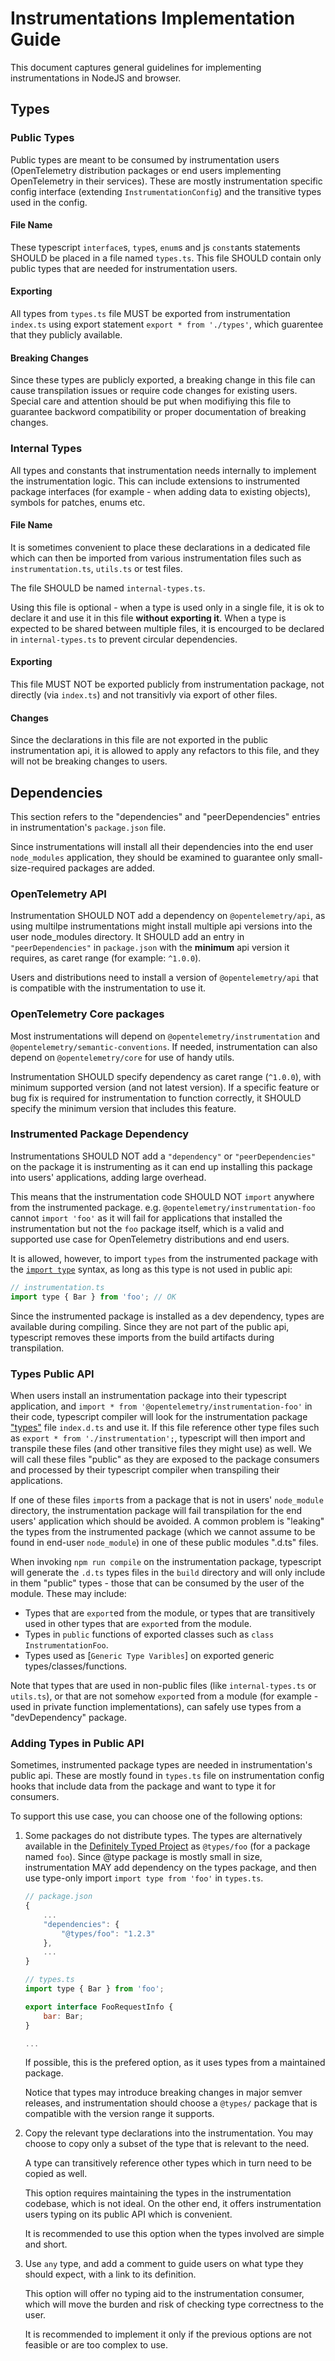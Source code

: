 # Instrumentations Implementation Guide

This document captures general guidelines for implementing instrumentations in NodeJS and browser.

## Types

### Public Types

Public types are meant to be consumed by instrumentation users (OpenTelemetry distribution packages or end users implementing OpenTelemetry in their services). These are mostly instrumentation specific config interface (extending `InstrumentationConfig`) and the transitive types used in the config.

#### File Name

These typescript `interface`s, `type`s, `enum`s and js `const`ants statements SHOULD be placed in a file named `types.ts`. This file SHOULD contain only public types that are needed for instrumentation users.

#### Exporting

All types from `types.ts` file MUST be exported from instrumentation `index.ts` using export statement `export * from './types'`, which guarentee that they publicly available.

#### Breaking Changes

Since these types are publicly exported, a breaking change in this file can cause transpilation issues or require code changes for existing users. Special care and attention should be put when modifiying this file to guarantee backword compatibility or proper documentation of breaking changes.

### Internal Types

All types and constants that instrumentation needs internally to implement the instrumentation logic. This can include extensions to instrumented package interfaces (for example - when adding data to existing objects), symbols for patches, enums etc.

#### File Name

It is sometimes convenient to place these declarations in a dedicated file which can then be imported from various instrumentation files such as `instrumentation.ts`, `utils.ts` or test files.

The file SHOULD be named `internal-types.ts`.

Using this file is optional - when a type is used only in a single file, it is ok to declare it and use it in this file **without exporting it**. When a type is expected to be shared between multiple files, it is encourged to be declared in `internal-types.ts` to prevent circular dependencies.

#### Exporting

This file MUST NOT be exported publicly from instrumentation package, not directly (via `index.ts`) and not transitivly via export of other files.

#### Changes

Since the declarations in this file are not exported in the public instrumentation api, it is allowed to apply any refactors to this file, and they will not be breaking changes to users.

## Dependencies

This section refers to the "dependencies" and "peerDependencies" entries in instrumentation's `package.json` file.

Since instrumentations will install all their dependencies into the end user `node_modules` application, they should be examined to guarantee only small-size-required packages are added.

### OpenTelemetry API

Instrumentation SHOULD NOT add a dependency on `@opentelemetry/api`, as using multilpe instrumentations might install multiple api versions into the user node_modules directory. It SHOULD add an entry in `"peerDependencies"` in `package.json` with the **minimum** api version it requires, as caret range (for example: `^1.0.0`).

Users and distributions need to install a version of `@opentelemetry/api` that is compatible with the instrumentation to use it.

### OpenTelemetry Core packages

Most instrumentations will depend on `@opentelemetry/instrumentation` and `@opentelemetry/semantic-conventions`. If needed, instrumentation can also depend on `@opentelemetry/core` for use of handy utils.

Instrumentation SHOULD specify dependency as caret range (`^1.0.0`), with minimum supported version (and not latest version). If a specific feature or bug fix is required for instrumentation to function correctly, it SHOULD specify the minimum version that includes this feature.

### Instrumented Package Dependency

Instrumentations SHOULD NOT add a `"dependency"` or `"peerDependencies"` on the package it is instrumenting as it can end up installing this package into users' applications, adding large overhead.

This means that the instrumentation code SHOULD NOT `import` anywhere from the instrumented package. e.g. `@opentelemetry/instrumentation-foo` cannot `import 'foo'` as it will fail for applications that installed the instrumentation but not the `foo` package itself, which is a valid and supported use case for OpenTelemetry distributions and end users.

It is allowed, however, to import `types`  from the instrumented package with the [`import type`](https://www.typescriptlang.org/docs/handbook/release-notes/typescript-3-8.html#type-only-imports-and-export) syntax, as long as this type is not used in public api:

```js
// instrumentation.ts
import type { Bar } from 'foo'; // OK
```

Since the instrumented package is installed as a dev dependency, types are available during compiling. Since they are not part of the public api, typescript removes these imports from the build artifacts during transpilation.

### Types Public API

When users install an instrumentation package into their typescript application, and `import * from '@opentelemetry/instrumentation-foo'` in their code, typescript compiler will look for the instrumentation package ["types"](https://www.typescriptlang.org/docs/handbook/declaration-files/publishing.html#including-declarations-in-your-npm-package) file `index.d.ts` and use it. If this file reference other type files such as `export * from './instrumentation';`, typescript will then import and transpile these files (and other transitive files they might use) as well. We will call these files "public" as they are exposed to the package consumers and processed by their typescript compiler when transpiling their applications.

If one of these files `import`s from a package that is not in users' `node_module` directory, the instrumentation package will fail transpilation for the end users' application which should be avoided. A common problem is "leaking" the types from the instrumented package (which we cannot assume to be found in end-user `node_module`) in one of these public modules ".d.ts" files.

When invoking `npm run compile` on the instrumentation package, typescript will generate the `.d.ts` types files in the `build` directory and will only include in them "public" types - those that can be consumed by the user of the module. These may include:

- Types that are `export`ed from the module, or types that are transitively used in other types that are `export`ed from the module.
- Types in `public` functions of exported classes such as `class InstrumentationFoo`.
- Types used as [`Generic Type Varibles`] on exported generic types/classes/functions.

Note that types that are used in non-public files (like `internal-types.ts` or `utils.ts`), or that are not somehow `export`ed from a module (for example - used in private function implementations), can safely use types from a "devDependency" package.

### Adding Types in Public API

Sometimes, instrumented package types are needed in instrumentation's public api. These are mostly found in `types.ts` file on instrumentation config hooks that include data from the package and want to type it for consumers.

To support this use case, you can choose one of the following options:

1. Some packages do not distribute types. The types are alternatively available in the [Definitely Typed Project](https://github.com/DefinitelyTyped/DefinitelyTyped) as `@types/foo` (for a package named `foo`). Since @type package is mostly small in size, instrumentation MAY add dependency on the types package, and then use type-only import `import type from 'foo'` in `types.ts`.

    ```js
    // package.json
    {
        ...
        "dependencies": {
            "@types/foo": "1.2.3"
        },
        ...
    }

    // types.ts
    import type { Bar } from 'foo';

    export interface FooRequestInfo {
        bar: Bar;
    }

    ...
    ```

    If possible, this is the prefered option, as it uses types from a maintained package.

    Notice that types may introduce breaking changes in major semver releases, and instrumentation should choose a `@types/` package that is compatible with the version range it supports.

2. Copy the relevant type declarations into the instrumentation. You may choose to copy only a subset of the type that is relevant to the need.

    A type can transitively reference other types which in turn need to be copied as well.

    This option requires maintaining the types in the instrumentation codebase, which is not ideal. On the other end, it offers instrumentation users typing on its public API which is convenient.

    It is recommended to use this option when the types involved are simple and short.

3. Use `any` type, and add a comment to guide users on what type they should expect, with a link to its definition.

    This option will offer no typing aid to the instrumentation consumer, which will move the burden and risk of checking type correctness to the user.

    It is recommended to implement it only if the previous options are not feasible or are too complex to use.
